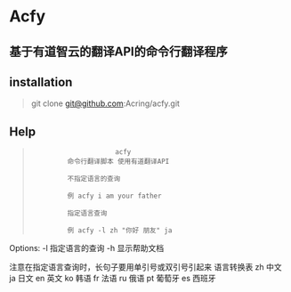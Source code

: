# Acfy

## 基于有道智云的翻译API的命令行翻译程序

## installation

> git clone git@github.com:Acring/acfy.git

## Help

>              ​			acfy
>              命令行翻译脚本 使用有道翻译API
>
>              不指定语言的查询
>
>              例 acfy i am your father
>
>              指定语言查询
>
>              例 acfy -l zh "你好 朋友" ja

Options:
    -l      指定语言的查询
    -h      显示帮助文档

注意在指定语言查询时，长句子要用单引号或双引号引起来
语言转换表
    zh          中文
    ja          日文
    en          英文
    ko          韩语
    fr          法语
    ru          俄语
    pt          葡萄牙
    es          西班牙
